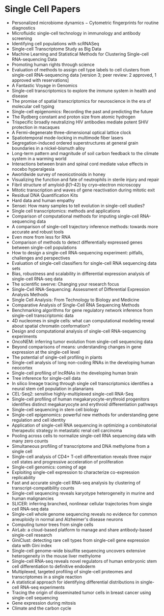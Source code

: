 # Single Cell Papers

<ul>

                             

 <li><a target="_blank" href="https://github.com/manjunath5496/Single-Cell-Papers/blob/master/s(1).pdf" style="text-decoration:none;">Personalized microbiome dynamics &minus; Cytometric fingerprints for routine diagnostics</a></li>

 <li><a target="_blank" href="https://github.com/manjunath5496/Single-Cell-Papers/blob/master/s(2).pdf" style="text-decoration:none;">Microfluidic single-cell technology in immunology and antibody screening</a></li>

<li><a target="_blank" href="https://github.com/manjunath5496/Single-Cell-Papers/blob/master/s(3).pdf" style="text-decoration:none;">Identifying cell populations with scRNASeq</a></li>
 <li><a target="_blank" href="https://github.com/manjunath5496/Single-Cell-Papers/blob/master/s(4).pdf" style="text-decoration:none;">Single-cell Transcriptome Study as Big Data</a></li>                              
<li><a target="_blank" href="https://github.com/manjunath5496/Single-Cell-Papers/blob/master/s(5).pdf" style="text-decoration:none;">Machine Learning and Statistical Methods for Clustering Single-cell RNA-sequencing Data</a></li>
<li><a target="_blank" href="https://github.com/manjunath5496/Single-Cell-Papers/blob/master/s(6).pdf" style="text-decoration:none;">Promoting human
rights through science</a></li>
 <li><a target="_blank" href="https://github.com/manjunath5496/Single-Cell-Papers/blob/master/s(7).pdf" style="text-decoration:none;">Evaluation of methods to assign cell type labels to cell clusters from single-cell RNA-sequencing data [version 3; peer review: 2 approved, 1 approved with reservations]</a></li>

 <li><a target="_blank" href="https://github.com/manjunath5496/Single-Cell-Papers/blob/master/s(8).pdf" style="text-decoration:none;"> A Fantastic Voyage in Genomics </a></li>
   <li><a target="_blank" href="https://github.com/manjunath5496/Single-Cell-Papers/blob/master/s(9).pdf" style="text-decoration:none;">Single-cell transcriptomics
to explore the immune system in health and disease</a></li>
  
   
 <li><a target="_blank" href="https://github.com/manjunath5496/Single-Cell-Papers/blob/master/s(10).pdf" style="text-decoration:none;">The promise of spatial
transcriptomics for neuroscience in the era of molecular cell typing </a></li>                              
<li><a target="_blank" href="https://github.com/manjunath5496/Single-Cell-Papers/blob/master/s(11).pdf" style="text-decoration:none;">Single-cell epigenomics: Recording
the past and predicting the future</a></li>
<li><a target="_blank" href="https://github.com/manjunath5496/Single-Cell-Papers/blob/master/s(12).pdf" style="text-decoration:none;">The Rydberg constant and proton size
from atomic hydrogen</a></li>
<li><a target="_blank" href="https://github.com/manjunath5496/Single-Cell-Papers/blob/master/s(13).pdf" style="text-decoration:none;">Trispecific broadly neutralizing HIV
antibodies mediate potent SHIV protection in macaques</a></li>

<li><a target="_blank" href="https://github.com/manjunath5496/Single-Cell-Papers/blob/master/s(14).pdf" style="text-decoration:none;">A Fermi-degenerate three-dimensional
optical lattice clock</a></li>
                              
<li><a target="_blank" href="https://github.com/manjunath5496/Single-Cell-Papers/blob/master/s(15).pdf" style="text-decoration:none;">Spatiotemporal mode-locking in
multimode fiber lasers</a></li>

<li><a target="_blank" href="https://github.com/manjunath5496/Single-Cell-Papers/blob/master/s(16).pdf" style="text-decoration:none;">Segregation-induced ordered
superstructures at general grain boundaries in a nickel-bismuth alloy</a></li>

  <li><a target="_blank" href="https://github.com/manjunath5496/Single-Cell-Papers/blob/master/s(17).pdf" style="text-decoration:none;">Long-term pattern and magnitude of
soil carbon feedback to the climate system in a warming world</a></li>   
  
<li><a target="_blank" href="https://github.com/manjunath5496/Single-Cell-Papers/blob/master/s(18).pdf" style="text-decoration:none;">Interactions between brain and spinal
cord mediate value effects in nocebo hyperalgesia</a></li> 

  
<li><a target="_blank" href="https://github.com/manjunath5496/Single-Cell-Papers/blob/master/s(19).pdf" style="text-decoration:none;">Aworldwide survey of neonicotinoids
in honey</a></li> 

<li><a target="_blank" href="https://github.com/manjunath5496/Single-Cell-Papers/blob/master/s(20).pdf" style="text-decoration:none;">Visualizing the function and fate of
neutrophils in sterile injury and repair</a></li>

<li><a target="_blank" href="https://github.com/manjunath5496/Single-Cell-Papers/blob/master/s(21).pdf" style="text-decoration:none;">Fibril structure of amyloid-&beta;(1–42)
by cryo–electron microscopy</a></li>
<li><a target="_blank" href="https://github.com/manjunath5496/Single-Cell-Papers/blob/master/s(22).pdf" style="text-decoration:none;">Mitotic transcription and waves of
gene reactivation during mitotic exit</a></li> 
 <li><a target="_blank" href="https://github.com/manjunath5496/Single-Cell-Papers/blob/master/s(23).pdf" style="text-decoration:none;">Residual DNA Quantification Kits</a></li> 
 

   <li><a target="_blank" href="https://github.com/manjunath5496/Single-Cell-Papers/blob/master/s(24).pdf" style="text-decoration:none;">Hard data and human empathy</a></li>
 
   <li><a target="_blank" href="https://github.com/manjunath5496/Single-Cell-Papers/blob/master/s(25).pdf" style="text-decoration:none;">Sensei: How many samples to tell
evolution in single-cell studies?</a></li>                              
 <li><a target="_blank" href="https://github.com/manjunath5496/Single-Cell-Papers/blob/master/s(26).pdf" style="text-decoration:none;">Single cell transcriptomics: methods and applications</a></li>
 <li><a target="_blank" href="https://github.com/manjunath5496/Single-Cell-Papers/blob/master/s(27).pdf" style="text-decoration:none;">Comparison of computational methods for
imputing single-cell RNA-sequencing data</a></li>
   
 
   <li><a target="_blank" href="https://github.com/manjunath5496/Single-Cell-Papers/blob/master/s(28).pdf" style="text-decoration:none;">A comparison of single-cell trajectory inference methods: towards more accurate and robust tools</a></li>
 
   <li><a target="_blank" href="https://github.com/manjunath5496/Single-Cell-Papers/blob/master/s(29).pdf" style="text-decoration:none;">Even more from less for RNA </a></li>                              

  <li><a target="_blank" href="https://github.com/manjunath5496/Single-Cell-Papers/blob/master/s(30).pdf" style="text-decoration:none;">Comparison of methods to detect differentially expressed genes between single-cell populations</a></li>
 
   <li><a target="_blank" href="https://github.com/manjunath5496/Single-Cell-Papers/blob/master/s(31).pdf" style="text-decoration:none;">How to design a single-cell RNA-sequencing experiment: pitfalls, challenges and perspectives</a></li> 
    <li><a target="_blank" href="https://github.com/manjunath5496/Single-Cell-Papers/blob/master/s(32).pdf" style="text-decoration:none;">Evaluation of single-cell classifiers for single-cell RNA sequencing data sets</a></li> 

   <li><a target="_blank" href="https://github.com/manjunath5496/Single-Cell-Papers/blob/master/s(33).pdf" style="text-decoration:none;">Bias, robustness and scalability in differential expression analysis of single-cell RNA-seq data</a></li>                              

  <li><a target="_blank" href="https://github.com/manjunath5496/Single-Cell-Papers/blob/master/s(34).pdf" style="text-decoration:none;">The scientific swerve:
Changing your research focus</a></li> 
 
  <li><a target="_blank" href="https://github.com/manjunath5496/Single-Cell-Papers/blob/master/s(35).pdf" style="text-decoration:none;">Single-Cell RNA-Sequencing:
Assessment of Differential Expression Analysis Methods</a></li> 

  <li><a target="_blank" href="https://github.com/manjunath5496/Single-Cell-Papers/blob/master/s(36).pdf" style="text-decoration:none;">Single Cell Analysis: From Technology to Biology and Medicine</a></li> 
 
<li><a target="_blank" href="https://github.com/manjunath5496/Single-Cell-Papers/blob/master/s(37).pdf" style="text-decoration:none;">Comparative Analysis of Single-Cell RNA
Sequencing Methods</a></li>
 <li><a target="_blank" href="https://github.com/manjunath5496/Single-Cell-Papers/blob/master/s(38).pdf" style="text-decoration:none;">Benchmarking algorithms for gene regulatory network inference from single-cell transcriptomic data</a></li>
<li><a target="_blank" href="https://github.com/manjunath5496/Single-Cell-Papers/blob/master/s(39).pdf" style="text-decoration:none;">4D nucleomes in single cells: what can
computational modeling reveal about spatial chromatin conformation?</a></li>
 <li><a target="_blank" href="https://github.com/manjunath5496/Single-Cell-Papers/blob/master/s(40).pdf" style="text-decoration:none;">Design and computational analysis of
single-cell RNA-sequencing experiments</a></li>                              
<li><a target="_blank" href="https://github.com/manjunath5496/Single-Cell-Papers/blob/master/s(41).pdf" style="text-decoration:none;">OncoNEM: inferring tumor evolution
from single-cell sequencing data</a></li>
<li><a target="_blank" href="https://github.com/manjunath5496/Single-Cell-Papers/blob/master/s(42).pdf" style="text-decoration:none;">Beyond comparisons of means:
understanding changes in gene expression at the single-cell level</a></li>
 
  <li><a target="_blank" href="https://github.com/manjunath5496/Single-Cell-Papers/blob/master/s(43).pdf" style="text-decoration:none;">The potential of single-cell profiling in plants</a></li>
 <li><a target="_blank" href="https://github.com/manjunath5496/Single-Cell-Papers/blob/master/s(44).pdf" style="text-decoration:none;">Single-cell analysis of long non-coding
RNAs in the developing human neocortex</a></li>
   <li><a target="_blank" href="https://github.com/manjunath5496/Single-Cell-Papers/blob/master/s(45).pdf" style="text-decoration:none;">Single-cell profiling of lncRNAs in the
developing human brain</a></li>  
   
<li><a target="_blank" href="https://github.com/manjunath5496/Single-Cell-Papers/blob/master/s(46).pdf" style="text-decoration:none;">Tree inference for single-cell data</a></li> 
                             
<li><a target="_blank" href="https://github.com/manjunath5496/Single-Cell-Papers/blob/master/s(47).pdf" style="text-decoration:none;">In silico lineage tracing through single cell transcriptomics identifies a neural stem cell population in planarians</a></li>
<li><a target="_blank" href="https://github.com/manjunath5496/Single-Cell-Papers/blob/master/s(48).pdf" style="text-decoration:none;">CEL-Seq2: sensitive highly-multiplexed
single-cell RNA-Seq</a></li>

<li><a target="_blank" href="https://github.com/manjunath5496/Single-Cell-Papers/blob/master/s(49).pdf" style="text-decoration:none;">Single-cell profiling of human
megakaryocyte-erythroid progenitors identifies distinct megakaryocyte and erythroid differentiation pathways</a></li>
                              
<li><a target="_blank" href="https://github.com/manjunath5496/Single-Cell-Papers/blob/master/s(50).pdf" style="text-decoration:none;">Single-cell sequencing in stem cell biology</a></li>
<li><a target="_blank" href="https://github.com/manjunath5496/Single-Cell-Papers/blob/master/s(51).pdf" style="text-decoration:none;">Single-cell epigenomics: powerful new
methods for understanding gene regulation and cell identity</a></li>
<li><a target="_blank" href="https://github.com/manjunath5496/Single-Cell-Papers/blob/master/s(52).pdf" style="text-decoration:none;">Application of single-cell RNA sequencing
in optimizing a combinatorial therapeutic strategy in metastatic renal cell carcinoma</a></li>

<li><a target="_blank" href="https://github.com/manjunath5496/Single-Cell-Papers/blob/master/s(53).pdf" style="text-decoration:none;">Pooling across cells to normalize
single-cell RNA sequencing data with many zero counts</a></li>
 
<li><a target="_blank" href="https://github.com/manjunath5496/Single-Cell-Papers/blob/master/s(54).pdf" style="text-decoration:none;">Simultaneous profiling of transcriptome
and DNA methylome from a single cell </a></li>

<li><a target="_blank" href="https://github.com/manjunath5496/Single-Cell-Papers/blob/master/s(55).pdf" style="text-decoration:none;">Single-cell analysis of CD4+ T-cell
differentiation reveals three major cell states and progressive acceleration of proliferation</a></li>
 
  <li><a target="_blank" href="https://github.com/manjunath5496/Single-Cell-Papers/blob/master/s(56).pdf" style="text-decoration:none;">Single-cell genomics: coming of age </a></li>                              

  <li><a target="_blank" href="https://github.com/manjunath5496/Single-Cell-Papers/blob/master/s(57).pdf" style="text-decoration:none;">Exploiting single-cell expression to
characterize co-expression replicability</a></li>
 
   <li><a target="_blank" href="https://github.com/manjunath5496/Single-Cell-Papers/blob/master/s(58).pdf" style="text-decoration:none;">Fast and accurate single-cell RNA-seq
analysis by clustering of transcript-compatibility counts</a></li>
    <li><a target="_blank" href="https://github.com/manjunath5496/Single-Cell-Papers/blob/master/s(59).pdf" style="text-decoration:none;">Single-cell sequencing reveals karyotype heterogeneity in murine and human malignancies</a></li>
 
  <li><a target="_blank" href="https://github.com/manjunath5496/Single-Cell-Papers/blob/master/s(60).pdf" style="text-decoration:none;">SLICER: inferring branched, nonlinear
cellular trajectories from single cell RNA-seq data </a></li>
 
   <li><a target="_blank" href="https://github.com/manjunath5496/Single-Cell-Papers/blob/master/s(61).pdf" style="text-decoration:none;">Single-cell whole genome sequencing
reveals no evidence for common aneuploidy in normal and Alzheimer's disease neurons</a></li>
 
   <li><a target="_blank" href="https://github.com/manjunath5496/Single-Cell-Papers/blob/master/s(62).pdf" style="text-decoration:none;">Computing tumor trees from single cells</a></li>
 
   <li><a target="_blank" href="https://github.com/manjunath5496/Single-Cell-Papers/blob/master/s(63).pdf" style="text-decoration:none;">AirLab: a cloud-based platform to manage and share antibody-based single-cell research</a></li>                              

  <li><a target="_blank" href="https://github.com/manjunath5496/Single-Cell-Papers/blob/master/s(64).pdf" style="text-decoration:none;">GiniClust: detecting rare cell types from single-cell gene expression data with Gini index</a></li>
 
   <li><a target="_blank" href="https://github.com/manjunath5496/Single-Cell-Papers/blob/master/s(65).pdf" style="text-decoration:none;">Single-cell genome-wide bisulfite
sequencing uncovers extensive heterogeneity in the mouse liver methylome </a></li> 

   <li><a target="_blank" href="https://github.com/manjunath5496/Single-Cell-Papers/blob/master/s(66).pdf" style="text-decoration:none;">Single-cell RNA-seq reveals novel
regulators of human embryonic stem cell differentiation to definitive endoderm</a></li> 
 
   <li><a target="_blank" href="https://github.com/manjunath5496/Single-Cell-Papers/blob/master/s(67).pdf" style="text-decoration:none;">Multiplexed, targeted profiling of single-cell proteomes and transcriptomes in a single reaction</a></li>                              

  <li><a target="_blank" href="https://github.com/manjunath5496/Single-Cell-Papers/blob/master/s(68).pdf" style="text-decoration:none;">A statistical approach for identifying
differential distributions in single-cell RNA-seq experiments</a></li> 
 
  
   <li><a target="_blank" href="https://github.com/manjunath5496/Single-Cell-Papers/blob/master/s(69).pdf" style="text-decoration:none;">Tracing the origin of disseminated tumor cells in breast cancer using single-cell sequencing</a></li>                              

  <li><a target="_blank" href="https://github.com/manjunath5496/Single-Cell-Papers/blob/master/s(70).pdf" style="text-decoration:none;">Gene expression
during mitosis</a></li> 
  
 
 <li><a target="_blank" href="https://github.com/manjunath5496/Single-Cell-Papers/blob/master/s(71).pdf" style="text-decoration:none;">Climate and the
carbon cycle</a></li>
 
 </ul>
   
   
